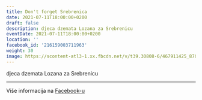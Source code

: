 ```yaml
---
title: Don't forget Srebrenica
date: 2021-07-11T18:00:00+0200
draft: false
description: djeca dzemata Lozana za Srebrenicu
eventDate: 2021-07-11T18:00:00+0200
location: ''
facebook_id: '216159003711963'
weight: 30
image: https://scontent-atl3-1.xx.fbcdn.net/v/t39.30808-6/467911425_8702124949883247_8451066247417132989_n.jpg?_nc_cat=103&ccb=1-7&_nc_sid=9e60e4&_nc_ohc=PW226lIumscQ7kNvwHWhV-k&_nc_oc=Adln2M7Z85clnZbrNXL1n4m49YnOV6C1VSpELvWBa1wYlKpKVkp1SEoIJjTm7mZ5MtQ&_nc_zt=23&_nc_ht=scontent-atl3-1.xx&edm=ABTKTjYEAAAA&_nc_gid=G5joiadfa6-5KOQ2gsNBYw&oh=00_AfbwhpSdywyx06Y2HrJMOnPlFgNPWWaFjcrx1zAkWc927w&oe=68DFE459
---
```


djeca dzemata Lozana za Srebrenicu

---

Više informacija na [Facebook-u](https://facebook.com/events/216159003711963)